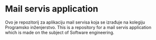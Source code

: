 # Mail servis application

Ovo je repozitorij za aplikaciju mail servisa koja se izrađuje na kolegiju Programsko inženjerstvo.
This is a repository for a mail servis application which is made on the subject of Software engineering.